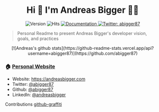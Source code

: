 <h1 align="center">Hi 👋 I'm Andreas Bigger 👨‍💻</h1>
<div align="center">
  <img alt="Version" src="https://img.shields.io/badge/version-1.0.0-blue.svg?cacheSeconds=2592000" />
  <img src="https://hitcounter.pythonanywhere.com/count/tag.svg?url=https%3A%2F%2Fgithub.com%2Fabigger87" alt="Hits">
  <a href="https://readme.andreasbigger.com" target="_blank">
    <img alt="Documentation" src="https://img.shields.io/badge/documentation-yes-brightgreen.svg" />
  </a>
  <a href="https://twitter.com/abigger87" target="_blank">
    <img alt="Twitter: abigger87" src="https://img.shields.io/twitter/follow/abigger87.svg?style=social" />
  </a>
</div>


> Personal Readme to present Andreas Bigger's developer vision, goals, and practices
<p align="center">
[![Andreas's github stats](https://github-readme-stats.vercel.app/api?username=abigger87)](https://github.com/abigger87)
</p>

### 🏠 [Personal Website](https://andreasbigger.com)

* Website: https://andreasbigger.com
* Twitter: [@abigger87](https://twitter.com/abigger87)
* Github: [@abigger87](https://github.com/abigger87)
* LinkedIn: [@andreasbigger](https://linkedin.com/in/andreasbigger)

Contributions [github-graffiti](https://github.com/mavrk/github-graffiti)
